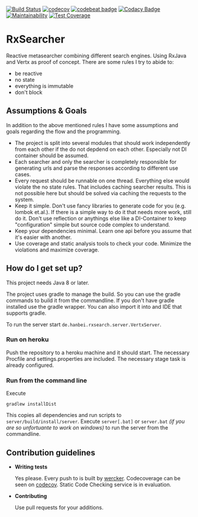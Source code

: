 [![Build Status](https://travis-ci.org/hanbei/rxsearcher.svg?branch=master)](https://travis-ci.org/hanbei/rxsearcher)
[![codecov](https://codecov.io/gh/hanbei/rxsearcher/branch/master/graph/badge.svg)](https://codecov.io/gh/hanbei/rxsearcher)
[![codebeat badge](https://codebeat.co/badges/f8fb89de-2ebe-46dd-b491-9093e873a293)](https://codebeat.co/projects/github-com-hanbei-rxsearcher-master)
[![Codacy Badge](https://api.codacy.com/project/badge/Grade/c77615783ddb4d269c6a87d55ec6e01f)](https://www.codacy.com/app/hanbei/rxsearcher?utm_source=github.com&amp;utm_medium=referral&amp;utm_content=hanbei/rxsearcher&amp;utm_campaign=Badge_Grade)
[![Maintainability](https://api.codeclimate.com/v1/badges/678c6e5f0a83fa7a29c0/maintainability)](https://codeclimate.com/github/hanbei/rxsearcher/maintainability)
[![Test Coverage](https://api.codeclimate.com/v1/badges/678c6e5f0a83fa7a29c0/test_coverage)](https://codeclimate.com/github/hanbei/rxsearcher/test_coverage)


# RxSearcher #

Reactive metasearcher combining different search engines. Using RxJava and Vertx as proof of concept. There are some rules I try to abide to:

* be reactive 
* no state 
* everything is immutable
* don't block

## Assumptions & Goals ##

In addition to the above mentioned rules I have some assumptions and goals regarding the flow and the programming.

* The project is split into several modules that should work independently from each other 
if the do not depdend on each other. Especially not DI container should be assumed. 
* Each searcher and only the searcher is completely responsible for generating urls and parse the responses 
according to different use cases. 
* Every request should be runnable on one thread. Everything else would violate the no state rules. That includes 
caching searcher results. This is not possible here but should be solved via caching the requests to the system.   
* Keep it simple. Don't use fancy libraries to generate code for you (e.g. lombok et.al.). If there is a simple way 
to do it that needs more work, still do it. Don't use reflection or anythings else like a DI-Container to keep 
"configuration" simple but source code complex to understand.
* Keep your dependencies minimal. Learn one api before you assume that it's easier with another.
* Use coverage and static analysis tools to check your code. Minimize the violations and maximize coverage. 

## How do I get set up? ##
This project needs Java 8 or later.  

The project uses gradle to manage the build. So you can use the gradle commands to build it 
from the commandline. If you don't have gradle installed use the gradle wrapper. 
You can also import it into and IDE that supports gradle. 

To run the server start ```de.hanbei.rxsearch.server.VertxServer```.

### Run on heroku ###

Push the repository to a heroku machine and it should start. The necessary Procfile and settings.properties 
are included. The necessary stage task is already configured.

### Run from the command line ###

Execute 
    
    gradlew installDist
  
This copies all dependencies and run scripts to ```server/build/install/server```. Execute 
```server[.bat]``` or ```server.bat``` *(if you are so unfortuante to work on windows)* to 
run the server from the commandline. 

## Contribution guidelines ##

* **Writing tests**

  Yes please. Every push to is built by [wercker](https://app.wercker.com/hanbei/rxsearcher/runs). 
  Codecoverage can be seen on [codecov](https://codecov.io/bb/fschulz/rxsearcher). 
  Static Code Checking service is in evaluation. 
   
* **Contributing**

  Use pull requests for your additions.
